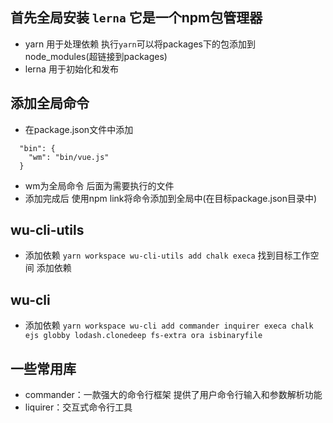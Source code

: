 ## 首先全局安装 `lerna` 它是一个npm包管理器
  - yarn 用于处理依赖 执行`yarn`可以将packages下的包添加到node_modules(超链接到packages)
  - lerna 用于初始化和发布

## 添加全局命令
  - 在package.json文件中添加 
  ```
    "bin": {
      "wm": "bin/vue.js"
    }
  ```
  - wm为全局命令 后面为需要执行的文件
  - 添加完成后 使用npm link将命令添加到全局中(在目标package.json目录中)

## wu-cli-utils
  - 添加依赖 `yarn workspace wu-cli-utils add chalk execa` 找到目标工作空间 添加依赖

## wu-cli
  - 添加依赖 `yarn workspace wu-cli add commander inquirer execa chalk ejs globby lodash.clonedeep fs-extra ora isbinaryfile`

## 一些常用库
  - commander：一款强大的命令行框架 提供了用户命令行输入和参数解析功能
  - liquirer：交互式命令行工具